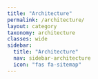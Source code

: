 ```yaml
---
title: "Architecture"
permalink: /architecture/
layout: category
taxonomy: architecture
classes: wide
sidebar:
  title: "Architecture"
  nav: sidebar-architecture
  icon: "fas fa-sitemap"
---
```

